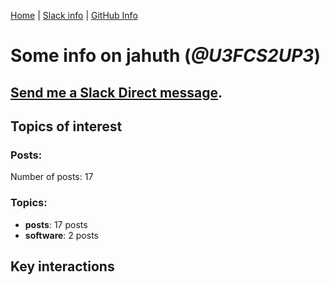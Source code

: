 [Home](https://kelu124.github.io/echommunity/) | [Slack info](https://kelu124.github.io/echommunity/) | [GitHub Info](https://kelu124.github.io/echommunity/github.html)

# Some info on __jahuth__ (_@U3FCS2UP3_)


## [Send me a Slack Direct message](https://echopen.slack.com/messages/@jahuth/).

## Topics of interest

### Posts: 

Number of posts: 17

### Topics:

* __posts__: 17 posts
* __software__: 2 posts

## Key interactions 

